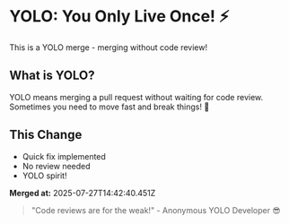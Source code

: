 # YOLO: You Only Live Once! ⚡

This is a YOLO merge - merging without code review!

## What is YOLO?
YOLO means merging a pull request without waiting for code review. 
Sometimes you need to move fast and break things! 🚀

## This Change
- Quick fix implemented
- No review needed
- YOLO spirit! 

**Merged at:** 2025-07-27T14:42:40.451Z

> "Code reviews are for the weak!" - Anonymous YOLO Developer 😎
